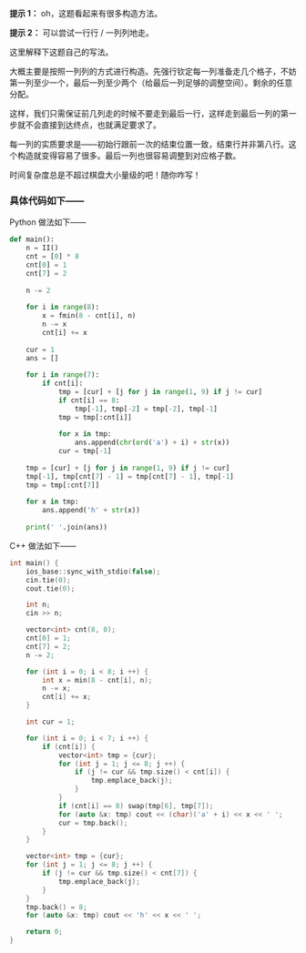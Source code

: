 **提示 1：** oh，这题看起来有很多构造方法。

**提示 2：** 可以尝试一行行 / 一列列地走。

这里解释下这题自己的写法。

大概主要是按照一列列的方式进行构造。先强行钦定每一列准备走几个格子，不妨第一列至少一个，最后一列至少两个（给最后一列足够的调整空间）。剩余的任意分配。

这样，我们只需保证前几列走的时候不要走到最后一行，这样走到最后一列的第一步就不会直接到达终点，也就满足要求了。

每一列的实质要求是——初始行跟前一次的结束位置一致，结束行并非第八行。这个构造就变得容易了很多。最后一列也很容易调整到对应格子数。

时间复杂度总是不超过棋盘大小量级的吧！随你咋写！

### 具体代码如下——

Python 做法如下——

```Python []
def main():
    n = II()
    cnt = [0] * 8
    cnt[0] = 1
    cnt[7] = 2
    
    n -= 2
    
    for i in range(8):
        x = fmin(8 - cnt[i], n)
        n -= x
        cnt[i] += x
    
    cur = 1
    ans = []
    
    for i in range(7):
        if cnt[i]:
            tmp = [cur] + [j for j in range(1, 9) if j != cur]
            if cnt[i] == 8:
                tmp[-1], tmp[-2] = tmp[-2], tmp[-1]
            tmp = tmp[:cnt[i]]
            
            for x in tmp:
                ans.append(chr(ord('a') + i) + str(x))
            cur = tmp[-1]
    
    tmp = [cur] + [j for j in range(1, 9) if j != cur]
    tmp[-1], tmp[cnt[7] - 1] = tmp[cnt[7] - 1], tmp[-1]
    tmp = tmp[:cnt[7]]
    
    for x in tmp:
        ans.append('h' + str(x))
    
    print(' '.join(ans))
```

C++ 做法如下——

```cpp []
int main() {
    ios_base::sync_with_stdio(false);
    cin.tie(0);
    cout.tie(0);

    int n;
    cin >> n;

    vector<int> cnt(8, 0);
    cnt[0] = 1;
    cnt[7] = 2;
    n -= 2;

    for (int i = 0; i < 8; i ++) {
        int x = min(8 - cnt[i], n);
        n -= x;
        cnt[i] += x;
    }

    int cur = 1;

    for (int i = 0; i < 7; i ++) {
        if (cnt[i]) {
            vector<int> tmp = {cur};
            for (int j = 1; j <= 8; j ++) {
                if (j != cur && tmp.size() < cnt[i]) {
                    tmp.emplace_back(j);
                }
            }
            if (cnt[i] == 8) swap(tmp[6], tmp[7]);
            for (auto &x: tmp) cout << (char)('a' + i) << x << ' ';
            cur = tmp.back();
        }
    }

    vector<int> tmp = {cur};
    for (int j = 1; j <= 8; j ++) {
        if (j != cur && tmp.size() < cnt[7]) {
            tmp.emplace_back(j);
        }
    }
    tmp.back() = 8;
    for (auto &x: tmp) cout << 'h' << x << ' ';

    return 0;
}
```
